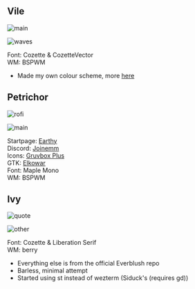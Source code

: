 ## Vile
![main](https://github.com/masroof-maindak/dots/assets/62666332/358616cb-4085-414b-8fbf-622c640c1273)

![waves](https://github.com/masroof-maindak/dots/assets/62666332/c572410e-f687-493b-a063-e9162b6f713f)

Font: Cozette & CozetteVector<br>
WM: BSPWM<br>
- Made my own colour scheme, more [here](https://github.com/masroof-maindak/swamp.nvim)

## Petrichor
![rofi](https://github.com/masroof-maindak/dots/assets/62666332/05a83848-0957-453c-b33a-bbfccea62d45)

![main](https://github.com/masroof-maindak/dots/assets/62666332/98190209-c063-400e-93d5-aa40bfe5aa59)

Startpage: [Earthy](https://github.com/MujtabaAsim/Earthy) <br>
Discord: [Joinemm](https://github.com/joinemm/discord-css/tree/master) <br>
Icons: [Gruvbox Plus](https://github.com/SylEleuth/gruvbox-plus-icon-pack)<br>
GTK: [Elkowar](https://github.com/elkowar/gtk/tree/master)<br>
Font: Maple Mono<br>
WM: BSPWM<br>


## Ivy<br>
![quote](https://github.com/MujtabaAsim/dots/assets/62666332/0944f951-a91c-4a51-a0f1-6757f9c88a4c)

![other](https://github.com/MujtabaAsim/dots/assets/62666332/a99ffc1a-813c-4505-8dd8-82f5e10178ec)

Font: Cozette & Liberation Serif<br>
WM: berry<br>
- Everything else is from the official Everblush repo
- Barless, minimal attempt
- Started using st instead of wezterm (Siduck's (requires gd))
